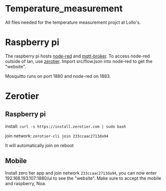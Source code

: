 # Temperature_measurement
All files needed for the temperature measurement projct at Lollo's.


# Raspberry pi
The raspberry pi hosts [node-red](https://nodered.org/docs/getting-started/raspberrypi) and [mqtt-broker](https://pimylifeup.com/raspberry-pi-mosquitto-mqtt-server/). To access node-red outside of lan, use [zerotier](https://www.zerotier.com/). Import src/flow.json into node-red to get the "website".

Mosquitto runs on port 1880 and node-red on 1883.

# Zerotier
## Raspberry pi
install: ```curl -s https://install.zerotier.com | sudo bash```

join network: ```zerotier-cli join 233ccaac2713da94```

It will automatically join on reboot

## Mobile
Install zero tier app and join network ```233ccaac2713da94```, you can now enter 192.168.193.107:1880/ui to see the "website". Make sure to accept the mobile and raspberry, Noa. 